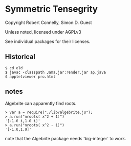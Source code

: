 Symmetric Tensegrity
===

Copyright Robert Connelly, Simon D. Guest

Unless noted, licensed under AGPLv3

See individual packages for their licenses.

Historical
---

```
$ cd old
$ javac -classpath Jama.jar:render.jar ap.java
$ appletviewer pro.html
```

notes
---

Algebrite can apparently find roots.

```
> var a = require("./lib/algebrite.js");
> a.run("nroots( x^2 + 1)")
'[-1.0 i,1.0 i]'
> a.run("nroots( x^2 - 1)")
'[-1.0,1.0]'
```

note that the Algebrite package needs 'big-integer' to work.

